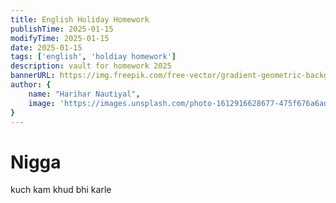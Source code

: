 ```yaml
---
title: English Holiday Homework
publishTime: 2025-01-15
modifyTime: 2025-01-15
date: 2025-01-15
tags: ['english', 'holdiay homework']
description: vault for homework 2025
bannerURL: https://img.freepik.com/free-vector/gradient-geometric-background_23-2148807617.jpg
author: {
    name: "Harihar Nautiyal",
    image: 'https://images.unsplash.com/photo-1612916628677-475f676a6adf'
}
---
```


# Nigga
kuch kam khud bhi karle